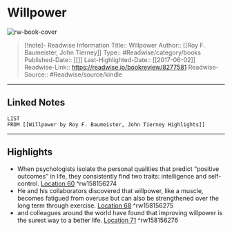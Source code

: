 # Willpower

![rw-book-cover](https://images-na.ssl-images-amazon.com/images/I/41-12kRqGGL._SL200_.jpg)
<br>
>[!note]- Readwise Information
>Title:: Willpower
>Author:: [[Roy F. Baumeister, John Tierney]]
>Type:: #Readwise/category/books
>Published-Date:: [[]]
>Last-Highlighted-Date:: [[2017-06-02]]
>Readwise-Link:: https://readwise.io/bookreview/8277581
>Readwise-Source:: #Readwise/source/kindle
--- 

## Linked Notes
```dataview
LIST
FROM [[Willpower by Roy F. Baumeister, John Tierney Highlights]]
```

---

## Highlights
- When psychologists isolate the personal qualities that predict “positive outcomes” in life, they consistently find two traits: intelligence and self-control. [Location 60](https://readwise.io/open/158156274) ^rw158156274
- He and his collaborators discovered that willpower, like a muscle, becomes fatigued from overuse but can also be strengthened over the long term through exercise. [Location 68](https://readwise.io/open/158156275) ^rw158156275
- and colleagues around the world have found that improving willpower is the surest way to a better life. [Location 71](https://readwise.io/open/158156276) ^rw158156276
